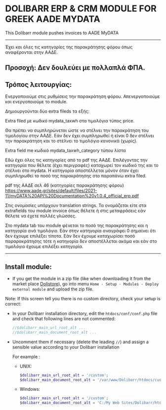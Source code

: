 # DOLIBARR ERP & CRM MODULE FOR GREEK AADE MYDATA 

This Dolibarr module pushes invoices to AADE MyDATA

***
Έχει και όλες τις κατηγορίες της παρακράτησης φόρου όπως αναφέρονται στην ΑΑΔΕ. 

## Προσοχή: Δεν δουλεύει με πολλαπλά ΦΠΑ.

## Τρόπος λειτουργίας:

Ενεργοποιούμε στις ρυθμίσεις την παρακράτηση φόρου. Απενεργοποιούμε και ενεργοποιούμε το module.

Δημιουργούνται δύο extra fileds τα εξής:

Extra filed με κωδικό mydata_taxwh στα τιμολόγια τύπος price.

Θα πρέπει να συμπληρώνεται ώστε να στέλνει την παρακράτηση του τιμολογίου στην ΑΑΔΕ. Εάν δεν έχει συμπληρωθεί ή είναι 0 δεν στέλνει την παρακράτηση και το στέλνει το τιμολόγιο κανονικά (χωρίς).

Extra field me κωδικό mydata_taxwh_category τύπου λίστα

Εδώ έχει όλες τις κατηγορίες από το pdf της ΑΑΔΕ. Επιλέγοντας την κατηγορία που θέλετε (έχει περιγραφές) καταχωρεί τον κωδικό της και το στέλνει στο mydata. Η κατηγορία αποστέλλεται μόνον όταν έχει συμπληρωθεί το ποσό της παρακράτησης στο παραπάνω extra filed.

pdf της ΑΑΔΕ σελ 46 (κατηγορίες παρακράτησης φόρου)
https://www.aade.gr/sites/default/files/2021-11/myDATA%20API%20Documentation%20v1.0.4_official_erp.pdf

Στις ονομασίες υπάρχουν translation strings. Τα ονομάζεται είτε στα extrafields του module invoice όπως θέλετε ή στις μεταφράσεις εάν θέλετε να έχετε πολλές γλώσσες.

Στο mydata tab του module φένεται το ποσό της παρακράτησης και η κατηγορία ανά τιμολόγιο. Εάν στην κατηγορία αναγράφει 0 σημαίνει ότι δεν έχουμε επιλέξει τίποτα. Εάν δεν έχουμε καταχωρίσει ποσό παραρακράτησης τότε η κατηγορία δεν αποστέλλεται ακάμα και εάν στο τιμολόγιο έχουμε επιλέξει κατηγορία. 


***
## Install module:
- If you get the module in a zip file (like when downloading it from the market place [Dolistore](https://www.dolistore.com)), go into
menu ```Home - Setup - Modules - Deploy external module``` and upload the zip file.


Note: If this screen tell you there is no custom directory, check your setup is correct: 

- In your Dolibarr installation directory, edit the ```htdocs/conf/conf.php``` file and check that following lines are not commented:

    ```php
    //$dolibarr_main_url_root_alt ...
    //$dolibarr_main_document_root_alt ...
    ```

- Uncomment them if necessary (delete the leading ```//```) and assign a sensible value according to your Dolibarr installation

    For example :

    - UNIX:
        ```php
        $dolibarr_main_url_root_alt = '/custom';
        $dolibarr_main_document_root_alt = '/var/www/Dolibarr/htdocs/custom';
        ```

    - Windows:
        ```php
        $dolibarr_main_url_root_alt = '/custom';
        $dolibarr_main_document_root_alt = 'C:/My Web Sites/Dolibarr/htdocs/custom';
        ```
